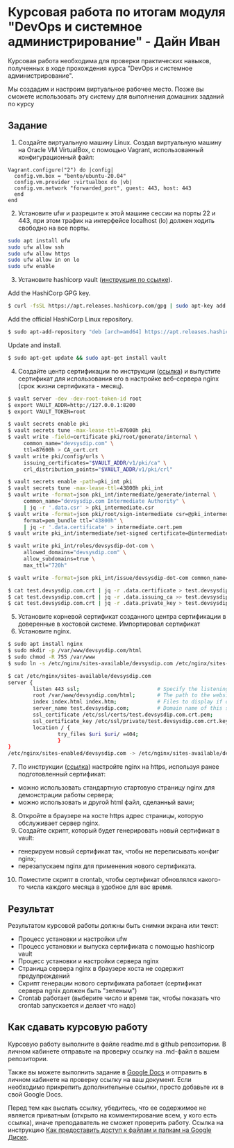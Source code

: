 # Курсовая работа по итогам модуля "DevOps и системное администрирование" - Дайн Иван

Курсовая работа необходима для проверки практических навыков, полученных в ходе прохождения курса "DevOps и системное администрирование".

Мы создадим и настроим виртуальное рабочее место. Позже вы сможете использовать эту систему для выполнения домашних заданий по курсу

## Задание

1. Создайте виртуальную машину Linux.
Создал виртуальную машину на Oracle VM VirtualBox, с помощью Vagrant, использованный конфигурационный файл:
```config
Vagrant.configure("2") do |config|
  config.vm.box = "bento/ubuntu-20.04"
  config.vm.provider :virtualbox do |vb|
  config.vm.network "forwarded_port", guest: 443, host: 443
  end
end
```
2. Установите ufw и разрешите к этой машине сессии на порты 22 и 443, при этом трафик на интерфейсе localhost (lo) должен ходить свободно на все порты.
```bash
sudo apt install ufw
sudo ufw allow ssh
sudo ufw allow https
sudo ufw allow in on lo
sudo ufw enable
```
3. Установите hashicorp vault ([инструкция по ссылке](https://learn.hashicorp.com/tutorials/vault/getting-started-install?in=vault/getting-started#install-vault)).

Add the HashiCorp GPG key.
```bash
$ curl -fsSL https://apt.releases.hashicorp.com/gpg | sudo apt-key add -
```
Add the official HashiCorp Linux repository.
```bash
$ sudo apt-add-repository "deb [arch=amd64] https://apt.releases.hashicorp.com $(lsb_release -cs) main"
```
Update and install.
```bash
$ sudo apt-get update && sudo apt-get install vault
```
4. Cоздайте центр сертификации по инструкции ([ссылка](https://learn.hashicorp.com/tutorials/vault/pki-engine?in=vault/secrets-management)) и выпустите сертификат для использования его в настройке веб-сервера nginx (срок жизни сертификата - месяц).
```bash
$ vault server -dev -dev-root-token-id root
$ export VAULT_ADDR=http://127.0.0.1:8200
$ export VAULT_TOKEN=root

$ vault secrets enable pki
$ vault secrets tune -max-lease-ttl=87600h pki
$ vault write -field=certificate pki/root/generate/internal \
     common_name="devsysdip.com" \
     ttl=87600h > CA_cert.crt
$ vault write pki/config/urls \
     issuing_certificates="$VAULT_ADDR/v1/pki/ca" \
     crl_distribution_points="$VAULT_ADDR/v1/pki/crl"

$ vault secrets enable -path=pki_int pki
$ vault secrets tune -max-lease-ttl=43800h pki_int
$ vault write -format=json pki_int/intermediate/generate/internal \
     common_name="devsysdip.com Intermediate Authority" \
     | jq -r '.data.csr' > pki_intermediate.csr
$ vault write -format=json pki/root/sign-intermediate csr=@pki_intermediate.csr \
     format=pem_bundle ttl="43800h" \
     | jq -r '.data.certificate' > intermediate.cert.pem
$ vault write pki_int/intermediate/set-signed certificate=@intermediate.cert.pem

$ vault write pki_int/roles/devsysdip-dot-com \
     allowed_domains="devsysdip.com" \
     allow_subdomains=true \
     max_ttl="720h"

$ vault write -format=json pki_int/issue/devsysdip-dot-com common_name="test.devsysdip.com" ttl="720h" > test.devsysdip.com.crt

$ cat test.devsysdip.com.crt | jq -r .data.certificate > test.devsysdip.com.crt.pem
$ cat test.devsysdip.com.crt | jq -r .data.issuing_ca >> test.devsysdip.com.crt.pem
$ cat test.devsysdip.com.crt | jq -r .data.private_key > test.devsysdip.com.crt.key


```
5. Установите корневой сертификат созданного центра сертификации в доверенные в хостовой системе.
Импортировал сертификат
6. Установите nginx.
```bash
$ sudo apt install nginx
$ sudo mkdir -p /var/www/devsysdip.com/html
$ sudo chmod -R 755 /var/www
$ sudo ln -s /etc/nginx/sites-available/devsysdip.com /etc/nginx/sites-enabled/

$ cat /etc/nginx/sites-available/devsysdip.com
server {
        listen 443 ssl;                         # Specify the listening port
        root /var/www/devsysdip.com/html;       # The path to the website files
        index index.html index.htm;             # Files to display if only the domain name is specified in the address
        server_name test.devsysdip.com;         # Domain name of this site
        ssl_certificate /etc/ssl/certs/test.devsysdip.com.crt.pem;
        ssl_certificate_key /etc/ssl/private/test.devsysdip.com.crt.key;
        location / {
                try_files $uri $uri/ =404;
                }
}
/etc/nginx/sites-enabled/devsysdip.com -> /etc/nginx/sites-available/devsysdip.com
```
7. По инструкции ([ссылка](https://nginx.org/en/docs/http/configuring_https_servers.html)) настройте nginx на https, используя ранее подготовленный сертификат:
  - можно использовать стандартную стартовую страницу nginx для демонстрации работы сервера;
  - можно использовать и другой html файл, сделанный вами;
8. Откройте в браузере на хосте https адрес страницы, которую обслуживает сервер nginx.
9. Создайте скрипт, который будет генерировать новый сертификат в vault:
  - генерируем новый сертификат так, чтобы не переписывать конфиг nginx;
  - перезапускаем nginx для применения нового сертификата.
10. Поместите скрипт в crontab, чтобы сертификат обновлялся какого-то числа каждого месяца в удобное для вас время.

## Результат

Результатом курсовой работы должны быть снимки экрана или текст:

- Процесс установки и настройки ufw
- Процесс установки и выпуска сертификата с помощью hashicorp vault
- Процесс установки и настройки сервера nginx
- Страница сервера nginx в браузере хоста не содержит предупреждений 
- Скрипт генерации нового сертификата работает (сертификат сервера ngnix должен быть "зеленым")
- Crontab работает (выберите число и время так, чтобы показать что crontab запускается и делает что надо)

## Как сдавать курсовую работу

Курсовую работу выполните в файле readme.md в github репозитории. В личном кабинете отправьте на проверку ссылку на .md-файл в вашем репозитории.

Также вы можете выполнить задание в [Google Docs](https://docs.google.com/document/u/0/?tgif=d) и отправить в личном кабинете на проверку ссылку на ваш документ.
Если необходимо прикрепить дополнительные ссылки, просто добавьте их в свой Google Docs.

Перед тем как выслать ссылку, убедитесь, что ее содержимое не является приватным (открыто на комментирование всем, у кого есть ссылка), иначе преподаватель не сможет проверить работу. 
Ссылка на инструкцию [Как предоставить доступ к файлам и папкам на Google Диске](https://support.google.com/docs/answer/2494822?hl=ru&co=GENIE.Platform%3DDesktop).
